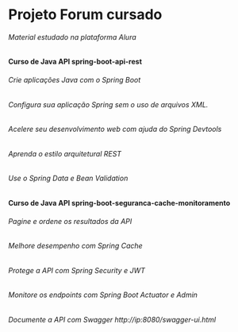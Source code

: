 # Projeto Forum cursado

###### Material estudado na plataforma Alura

#### Curso de Java API spring-boot-api-rest
###### Crie aplicações Java com o Spring Boot
###### Configura sua aplicação Spring sem o uso de arquivos XML.
###### Acelere seu desenvolvimento web com ajuda do Spring Devtools
###### Aprenda o estilo arquitetural REST
###### Use o Spring Data e Bean Validation

#### Curso de Java API spring-boot-seguranca-cache-monitoramento
###### Pagine e ordene os resultados da API
###### Melhore desempenho com Spring Cache
###### Protege a API com Spring Security e JWT
###### Monitore os endpoints com Spring Boot Actuator e Admin
###### Documente a API com Swagger http://ip:8080/swagger-ui.html
